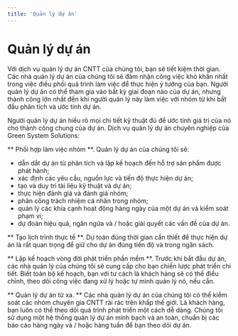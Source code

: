 ```yaml
---
title: 'Quản lý dự án'
---
```


# Quản lý dự án

Với dịch vụ quản lý dự án CNTT của chúng tôi, bạn sẽ tiết kiệm thời gian. Các nhà quản lý dự án của chúng tôi sẽ đảm nhận công việc khó khăn nhất trong việc điều phối quá trình làm việc để thực hiện ý tưởng của bạn. Người quản lý dự án có thể tham gia vào bất kỳ giai đoạn nào của dự án, nhưng thành công lớn nhất đến khi người quản lý này làm việc với nhóm từ khi bắt đầu phân tích và ước tính dự án.

Người quản lý dự án hiểu rõ mọi chi tiết kỹ thuật đủ để ước tính giá trị của nó cho thành công chung của dự án. Dịch vụ quản lý dự án chuyên nghiệp của Green System Solutions:

** Phối hợp làm việc nhóm **. Quản lý dự án của chúng tôi sẽ:

* dẫn dắt dự án từ phân tích và lập kế hoạch đến hỗ trợ sản phẩm được phát hành;
* xác định các yêu cầu, nguồn lực và tiến độ thực hiện dự án;
* tạo và duy trì tài liệu kỹ thuật và dự án;
* thực hiện đánh giá và đánh giá nhóm;
* phân công trách nhiệm cá nhân trong nhóm;
* quản lý các khía cạnh hoạt động hàng ngày của một dự án và kiểm soát phạm vi;
* dự đoán hiệu quả, ngăn ngừa và / hoặc giải quyết các vấn đề của dự án.

** Tạo lịch trình thực tế **. Dự toán đúng thời gian cần thiết để thực hiện dự án là rất quan trọng để giữ cho dự án đúng tiến độ và trong ngân sách.

** Lập kế hoạch vòng đời phát triển phần mềm **. Trước khi bắt đầu dự án, các nhà quản lý của chúng tôi sẽ cung cấp cho bạn chiến lược phát triển chi tiết. Biết toàn bộ kế hoạch, bạn với tư cách là khách hàng sẽ có thể điều chỉnh, theo dõi công việc đang xử lý hoặc tự mình quản lý nó, nếu cần.

** Quản lý dự án từ xa. ** Các nhà quản lý dự án của chúng tôi có thể kiểm soát các nhóm chuyên gia CNTT rải rác trên khắp thế giới. Là khách hàng, bạn luôn có thể theo dõi quá trình phát triển một cách dễ dàng. Chúng tôi sử dụng một hệ thống quản lý dự án minh bạch và an toàn, chuẩn bị các báo cáo hàng ngày và / hoặc hàng tuần để bạn theo dõi dự án.

